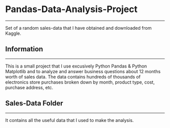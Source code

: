 # Pandas-Data-Analysis-Project
____________________________________________________________________________
Set of a random sales-data that I have obtained and downloaded from Kaggle.

## Information
____________________________________________________________________________
This is a small project that I use excusively Python Pandas & Python Matplotlib and to analyze and answer business questions about 12 months worth of sales data.
The data contains hundreds of thousands of electronics store purchases broken down by month, product type, cost, purchase address, etc.

## Sales-Data Folder
___________________________________________________________________________
It contains all the useful data that I used to make the analysis.
